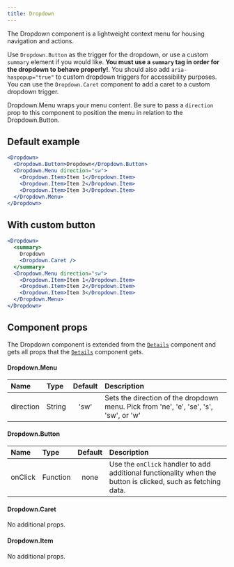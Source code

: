 ```yaml
---
title: Dropdown
---
```


The Dropdown component is a lightweight context menu for housing navigation and actions.

Use `Dropdown.Button` as the trigger for the dropdown, or use a custom `summary` element if you would like. **You must use a `summary` tag in order for the dropdown to behave properly!**. You should also add `aria-haspopup="true"` to custom dropdown triggers for accessibility purposes. You can use the `Dropdown.Caret` component to add a caret to a custom dropdown trigger.

Dropdown.Menu wraps your menu content. Be sure to pass a `direction` prop to this component to position the menu in relation to the Dropdown.Button.

## Default example

```jsx live
<Dropdown>
  <Dropdown.Button>Dropdown</Dropdown.Button>
  <Dropdown.Menu direction="sw">
    <Dropdown.Item>Item 1</Dropdown.Item>
    <Dropdown.Item>Item 2</Dropdown.Item>
    <Dropdown.Item>Item 3</Dropdown.Item>
  </Dropdown.Menu>
</Dropdown>
```

## With custom button

```jsx live
<Dropdown>
  <summary>
    Dropdown
    <Dropdown.Caret />
  </summary>
  <Dropdown.Menu direction="sw">
    <Dropdown.Item>Item 1</Dropdown.Item>
    <Dropdown.Item>Item 2</Dropdown.Item>
    <Dropdown.Item>Item 3</Dropdown.Item>
  </Dropdown.Menu>
</Dropdown>
```

## Component props

The Dropdown component is extended from the [`Details`](/Details) component and gets all props that the [`Details`](/Details) component gets.

#### Dropdown.Menu

| Name      | Type   | Default | Description                                                                           |
| :-------- | :----- | :-----: | :------------------------------------------------------------------------------------ |
| direction | String |  'sw'   | Sets the direction of the dropdown menu. Pick from 'ne', 'e', 'se', 's', 'sw', or 'w' |

#### Dropdown.Button

| Name    | Type     | Default | Description                                                                                                  |
| :------ | :------- | :-----: | :----------------------------------------------------------------------------------------------------------- |
| onClick | Function |  none   | Use the `onClick` handler to add additional functionality when the button is clicked, such as fetching data. |

#### Dropdown.Caret

No additional props.

#### Dropdown.Item

No additional props.
